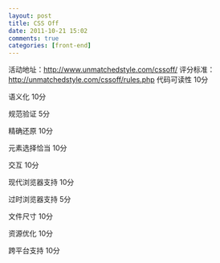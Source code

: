 ```yaml
---
layout: post
title: CSS Off
date: 2011-10-21 15:02
comments: true
categories: [front-end]
---
```


活动地址：<a href="http://www.unmatchedstyle.com/cssoff/">http://www.unmatchedstyle.com/cssoff/</a>
评分标准：<a href="http://unmatchedstyle.com/cssoff/rules.php">http://unmatchedstyle.com/cssoff/rules.php</a>
代码可读性 10分

语义化     10分

规范验证   5分

精确还原   10分

元素选择恰当  10分

交互          10分

现代浏览器支持    10分

过时浏览器支持    5分

文件尺寸          10分

资源优化          10分

跨平台支持  10分

